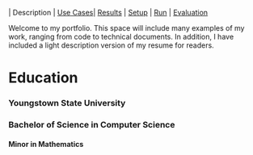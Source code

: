 | Description | [Use Cases](UseCases.md)| [Results](Results.md) | [Setup](Setup.md) | [Run](Run.md) | [Evaluation](Evaluation.md)

Welcome to my portfolio. This space will include many examples of my work, ranging from code to technical documents. In addition, I have included a light description version of my resume for readers.

# Education

### Youngstown State University
### Bachelor of Science in Computer Science
#### Minor in Mathematics
